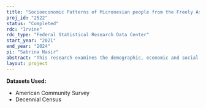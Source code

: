 ```yaml
---
title: "Socioeconomic Patterns of Micronesian people from the Freely Associated States"
proj_id: "2522"
status: "Completed"
rdc: "Irvine"
rdc_type: "Federal Statistical Research Data Center"
start_year: "2021"
end_year: "2024"
pi: "Sabrina Nasir"
abstract: "This research examines the demographic, economic and social conditions of Micronesians from the Freely Associated States who live in Hawaii. The U.S. federal government signed a Compact of Free Association [COFA] with these Micronesian nations in the 1980s and 1990s which allowed COFA citizens to live and work in the U.S. without a visa. Media accounts discuss a growing stigma against COFA citizens in Hawaii and their unique immigration status reduces their access to important social services. I ask the following questions: 1) how does the immigration status of COFA migrants inform their housing, employment, poverty, and healthcare outcomes and do these outcomes change during times of significant legislative change that affects access to social services and 2) how does the intersection of structural inequalities based on race, class, gender and migration status shape COFA migrant resource access in Hawaii? Using 1990-2020 Decennial Census and American Community Surveys, I conduct logistic regression analyses to isolate the effect of COFA status on poverty, employment and healthcare access and use the multi-group entropy index and index of net difference to examine patterns of segregation in Honolulu County. Findings support that COFA status is associated with more poverty, lower employment, less healthcare, and that these outcomes worsen over time. Additionally, COFA citizens are increasingly segregated in lower-income areas of Honolulu County. This adds to existing literature by analyzing how immigration status beyond the undocumented/citizen binary influences degrees of exclusion which speaks to broader research on how immigration status affects immigrant incorporation."
layout: project
---
```


**Datasets Used:**

  - American Community Survey 
  - Decennial Census 

